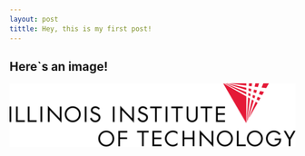 ```yaml
---
layout: post
tittle: Hey, this is my first post!
---
```


## Here`s an image!

![](/images/logo.png)
